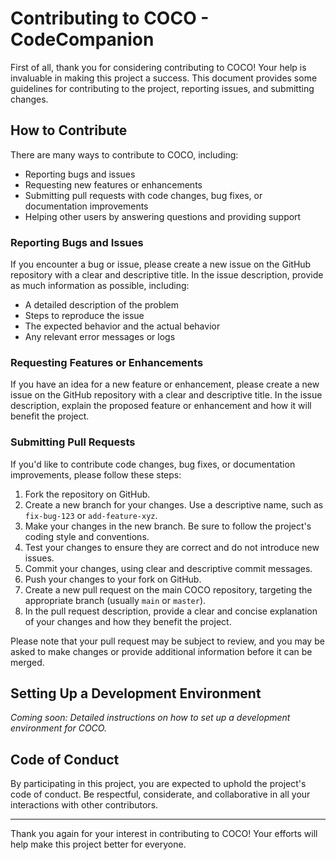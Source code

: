 # Contributing to COCO - CodeCompanion

First of all, thank you for considering contributing to COCO! Your help is invaluable in making this project a success. This document provides some guidelines for contributing to the project, reporting issues, and submitting changes.

## How to Contribute

There are many ways to contribute to COCO, including:

- Reporting bugs and issues
- Requesting new features or enhancements
- Submitting pull requests with code changes, bug fixes, or documentation improvements
- Helping other users by answering questions and providing support

### Reporting Bugs and Issues

If you encounter a bug or issue, please create a new issue on the GitHub repository with a clear and descriptive title. In the issue description, provide as much information as possible, including:

- A detailed description of the problem
- Steps to reproduce the issue
- The expected behavior and the actual behavior
- Any relevant error messages or logs

### Requesting Features or Enhancements

If you have an idea for a new feature or enhancement, please create a new issue on the GitHub repository with a clear and descriptive title. In the issue description, explain the proposed feature or enhancement and how it will benefit the project.

### Submitting Pull Requests

If you'd like to contribute code changes, bug fixes, or documentation improvements, please follow these steps:

1. Fork the repository on GitHub.
2. Create a new branch for your changes. Use a descriptive name, such as `fix-bug-123` or `add-feature-xyz`.
3. Make your changes in the new branch. Be sure to follow the project's coding style and conventions.
4. Test your changes to ensure they are correct and do not introduce new issues.
5. Commit your changes, using clear and descriptive commit messages.
6. Push your changes to your fork on GitHub.
7. Create a new pull request on the main COCO repository, targeting the appropriate branch (usually `main` or `master`).
8. In the pull request description, provide a clear and concise explanation of your changes and how they benefit the project.

Please note that your pull request may be subject to review, and you may be asked to make changes or provide additional information before it can be merged.

## Setting Up a Development Environment

_Coming soon: Detailed instructions on how to set up a development environment for COCO._

## Code of Conduct

By participating in this project, you are expected to uphold the project's code of conduct. Be respectful, considerate, and collaborative in all your interactions with other contributors.

---

Thank you again for your interest in contributing to COCO! Your efforts will help make this project better for everyone.
